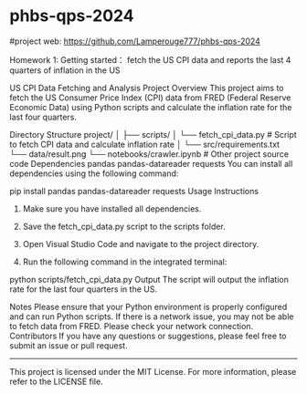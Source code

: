 # phbs-qps-2024

#project web: https://github.com/Lamperouge777/phbs-qps-2024

Homework 1: Getting started： fetch the US CPI data and reports the last 4 quarters of inflation in the US

US CPI Data Fetching and Analysis
Project Overview
This project aims to fetch the US Consumer Price Index (CPI) data from FRED (Federal Reserve Economic Data) using Python scripts and calculate the inflation rate for the last four quarters.

Directory Structure
project/
│
├── scripts/
│   └── fetch_cpi_data.py    # Script to fetch CPI data and calculate inflation rate
│
└── src/requirements.txt
└── data/result.png
└── notebooks/crawler.ipynb
                    # Other project source code
Dependencies
pandas
pandas-datareader
requests
You can install all dependencies using the following command:

pip install pandas pandas-datareader requests
Usage Instructions
1. Make sure you have installed all dependencies.

2. Save the fetch_cpi_data.py script to the scripts folder.

3. Open Visual Studio Code and navigate to the project directory.

4. Run the following command in the integrated terminal:

python scripts/fetch_cpi_data.py
Output
The script will output the inflation rate for the last four quarters in the US.

Notes
Please ensure that your Python environment is properly configured and can run Python scripts.
If there is a network issue, you may not be able to fetch data from FRED. Please check your network connection.
Contributors
If you have any questions or suggestions, please feel free to submit an issue or pull request.

---

This project is licensed under the MIT License. For more information, please refer to the LICENSE file.

